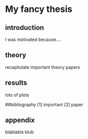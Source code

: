 # My fancy thesis

## introduction
I was motivated because....

## theory
recapitulate important theory papers

## results
lots of plots

##bibliography
[1] important
[2] paper

## appendix
blablabla
blub
